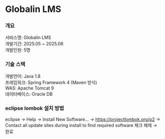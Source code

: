 # Globalin LMS

### 개요

서비스명: Globalin LMS<br>
개발기간: 2025.05 ~ 2025.06<br>
개발인원: 5명<br>


### 기술 스택

개발언어: Java 1.8<br>
프레임워크: Spring Framework 4 (Maven 방식)<br>
WAS: Apache Tomcat 9<br>
데이터베이스: Oracle DB<br>



### eclipse lombok 설치 방법
eclipse → Help → Install New Software... → https://projectlombok.org/p2 → 
Contact all update sites during install to find required software 체크 해제 → 완료

